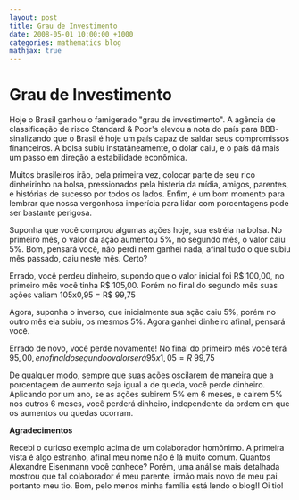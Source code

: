 ```yaml
---
layout: post
title: Grau de Investimento
date: 2008-05-01 10:00:00 +1000
categories: mathematics blog
mathjax: true
---
```


# Grau de Investimento

  
Hoje o Brasil ganhou o famigerado "grau de investimento". A agência de classificação de risco Standard & Poor's elevou a nota do país para BBB- sinalizando que o Brasil é hoje um país capaz de saldar seus compromissos financeiros. A bolsa subiu instatâneamente, o dolar caiu, e o país dá mais um passo em direção a estabilidade econômica.  
  
Muitos brasileiros irão, pela primeira vez, colocar parte de seu rico dinheirinho na bolsa, pressionados pela histeria da mídia, amigos, parentes, e histórias de sucesso por todos os lados. Enfim, é um bom momento para lembrar que nossa vergonhosa imperícia para lidar com porcentagens pode ser bastante perigosa.  
  
Suponha que você comprou algumas ações hoje, sua estréia na bolsa. No primeiro mês, o valor da ação aumentou 5%, no segundo mês, o valor caiu 5%. Bom, pensará você, não perdi nem ganhei nada, afinal tudo o que subiu mês passado, caiu neste mês. Certo?  
  
Errado, você perdeu dinheiro, supondo que o valor inicial foi R$ 100,00, no primeiro mês você tinha R$ 105,00. Porém no final do segundo mês suas ações valiam 105x0,95 = R$ 99,75  
  
Agora, suponha o inverso, que inicialmente sua ação caiu 5%, porém no outro mês ela subiu, os mesmos 5%. Agora ganhei dinheiro afinal, pensará você.  
  
Errado de novo, você perde novamente! No final do primeiro mês você terá $95,00, e no final do segundo o valor será 95x1,05 = R$ 99,75  
  
De qualquer modo, sempre que suas ações oscilarem de maneira que a porcentagem de aumento seja igual a de queda, você perde dinheiro. Aplicando por um ano, se as ações subirem 5% em 6 meses, e cairem 5% nos outros 6 meses, você perderá dinheiro, independente da ordem em que os aumentos ou quedas ocorram.  
  
**Agradecimentos**  
  
Recebi o curioso exemplo acima de um colaborador homônimo. A primeira vista é algo estranho, afinal meu nome não é lá muito comum. Quantos Alexandre Eisenmann você conhece? Porém, uma análise mais detalhada mostrou que tal colaborador é meu parente, irmão mais novo de meu pai, portanto meu tio. Bom, pelo menos minha família está lendo o blog!! Oi tio!